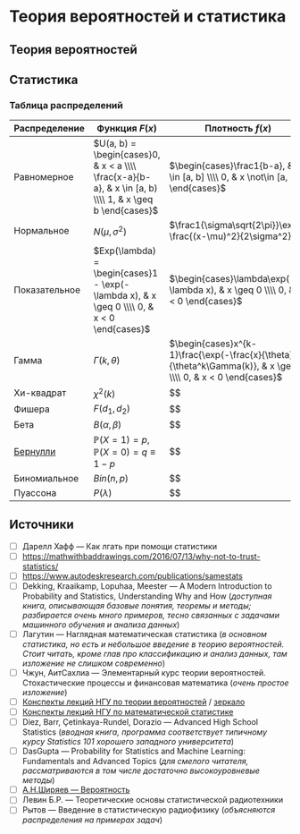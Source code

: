 # Теория вероятностей и статистика


## Теория вероятностей


## Статистика

### Таблица распределений

Распределение | Функция $F(x)$ | Плотность $f(x)$ | $\mathbb{E}X$ | $\mathbb{D}X$ | Связи
------------- | -------------- | ---------------- | ------------- | ------------- | -----
Равномерное | $U(a, b) = \begin{cases}0, & x < a \\\\ \frac{x-a}{b-a}, & x \in [a, b) \\\\ 1, & x \geq b \end{cases}$ | $\begin{cases}\frac1{b-a}, & x \in [a, b] \\\\ 0, & x \not\in [a, b] \end{cases}$ | $\frac{a + b}2$ | $\frac{(b - a)^2}{12}$ |
Нормальное | $N(\mu, \sigma^2)$ | $\frac1{\sigma\sqrt{2\pi}}\exp{-\frac{(x-\mu)^2}{2\sigma^2}}$ | $\mu$ | $\sigma^2$ |
Показательное | $Exp(\lambda) = \begin{cases}1 - \exp(-\lambda x), & x \geq 0 \\\\ 0, & x < 0 \end{cases}$ | $\begin{cases}\lambda\exp(-\lambda x), & x \geq 0 \\\\ 0, & x < 0 \end{cases}$ | $\frac1{\lambda}$ | $\frac1{\lambda^2}$ | $Exp(\lambda) \equiv \Gamma(\frac1{\lambda}, 1)$, $Exp(\frac12) \equiv \chi^2(2)$
Гамма | $\Gamma(k, \theta)$ | $\begin{cases}x^{k-1}\frac{\exp(-\frac{x}{\theta})}{\theta^k\Gamma(k)}, & x \geq 0 \\\\ 0, & x < 0 \end{cases}$ | $k\theta$ | $k\theta^2$ | $\Gamma(2, \frac{n}{2}) \equiv \chi^2(n)$
Хи-квадрат | $\chi^2(k)$ | $$ | $$ | $$ | $$
Фишера | $F(d_1, d_2)$ | $$ | $$ | $$ | $$
Бета | $B(\alpha, \beta)$ | $$ | $$ | $$ | $$
[Бернулли](https://ru.wikipedia.org/wiki/Распределение_Бернулли) | $\mathbb{P}(X = 1) = p$, $\mathbb{P}(X = 0) = q \equiv 1 - p$ | $$ | $$ | $$ | $$
Биномиальное | $Bin(n, p)$ | $$ | $$ | $$ | $$
Пуассона | $P(\lambda)$ | $$ | $$ | $$ | $$


## Источники
- [ ] Дарелл Хафф — Как лгать при помощи статистики
- [ ] https://mathwithbaddrawings.com/2016/07/13/why-not-to-trust-statistics/
- [ ] https://www.autodeskresearch.com/publications/samestats
- [ ] Dekking, Kraaikamp, Lopuhaa, Meester — A Modern Introduction to Probability and Statistics, Understanding Why and How (_доступная книга, описывающая базовые понятия, теоремы и методы; разбирается очень много примеров, тесно связанных с задачами машинного обучения и анализа данных_)
- [ ] Лагутин — Наглядная математическая статистика (_в основном статистика, но есть и небольшое введение в теорию вероятностей. Стоит читать, кроме глав про классификацию и анализ данных, там изложение не слишком современно_)
- [ ] Чжун, АитСахлиа — Элементарный курс теории вероятностей. Стохастические процессы и финансовая математика (_очень простое изложение_)
- [ ] [Конспекты лекций НГУ по теории вероятностей](http://www.nsu.ru/mmf/tvims/chernova/tv/tv_nsu07.pdf) / [зеркало](http://pythagoras.ucoz.ru/Bibliography/LecturesChernova.pdf)
- [ ] [Конспекты лекций НГУ по математической статистике](http://www.nsu.ru/mmf/tvims/chernova/ms/ms_nsu07.pdf)
- [ ] Diez, Barr, Çetinkaya-Rundel, Dorazio — Advanced High School Statistics (_вводная книга, программа соответствует типичному курсу Statistics 101 хорошего западного университета_)
- [ ] DasGupta — Probability for Statistics and Machine Learning: Fundamentals and Advanced Topics (_для смелого читателя, рассматриваются в том числе достаточно высокоуровневые методы_)
- [ ] [А.Н.Ширяев — Вероятность](http://www.booksshare.net/books/physics/shiryaev-an/1957/files/veroyatnost1957.pdf)
- [ ] Левин Б.Р. — Теоретические основы статистической радиотехники
- [ ] Рытов — Введение в статистическую радиофизику (_объясняются распределения на примерах задач_)